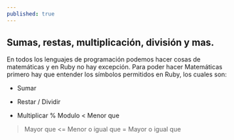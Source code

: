 ```yaml
---
published: true
---
```

## Sumas, restas, multiplicación, división y mas.

En todos los lenguajes de programación podemos hacer cosas de matemáticas y en Ruby no hay excepción. Para poder hacer Matemáticas primero hay que entender los símbolos permitidos en Ruby, los cuales son:

+   Sumar
-   Restar 
/   Dividir
*   Multiplicar
%   Modulo
<   Menor que
>   Mayor que
<=  Menor o igual que
>=  Mayor o igual que





